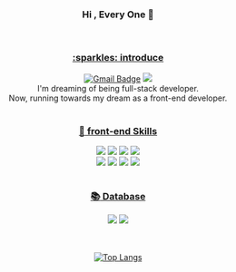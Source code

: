 <div align=center>

### Hi , Every One 👋
<!--
**limdoohee/limdoohee** is a ✨ _special_ ✨ repository because its `README.md` (this file) appears on your GitHub profile.

Here are some ideas to get you started:

- 🔭 I’m currently working on ...
- 🌱 I’m currently learning ...
- 👯 I’m looking to collaborate on ...
- 🤔 I’m looking for help with ...
- 💬 Ask me about ...
- 📫 How to reach me: ...
- 😄 Pronouns: ...
- ⚡ Fun fact: ...
-->

  
<br/>
<a href="url" > <h3>:sparkles: introduce </h3> </a> 

[![Gmail Badge](https://img.shields.io/badge/Gmail-d14836?style=flat-square&logo=Gmail&logoColor=white&link=mailto:limdoohee@gmail.com)](mailto:limdoohee@gmail.com)
<a href="https://limdoohee.tistory.com/" ><img src="https://img.shields.io/badge/devblog-000000?style=flat&logo=Tistory&logoColor=white"/></a><br/>
  I'm dreaming of being full-stack developer.<br/>
Now, running towards my dream as a front-end developer.<br/>
<br/>
<a href="url" > <h3>:dizzy: front-end Skills </h3> </a> 
<img src="https://img.shields.io/badge/JavaScript-F7DF1E?style=flat&logo=JavaScript&logoColor=white"/>
<img src="https://img.shields.io/badge/TypeScript-3178C6?style=flat&logo=TypeScript&logoColor=white"/>
<img src="https://img.shields.io/badge/React-61dafb?style=flat&logo=React&logoColor=white"/>
<img src="https://img.shields.io/badge/Next-000000?style=flat&logo=Next.js&logoColor=white"/>
<br/>
<img src="https://img.shields.io/badge/Recoil-3578e5?style=flat"/>
<img src="https://img.shields.io/badge/firebase-FFCA28?style=flat&logo=firebase&logoColor=white"/>
<img src="https://img.shields.io/badge/styled components-DB7093?style=flat&logo=styled-components&logoColor=white"/>
<img src="https://img.shields.io/badge/Sass-CC6699?style=flat&logo=Sass&logoColor=white"/>
<br/>
<br/>
<a href="url" > <h3>:books: Database </h3> </a> 
<img src="https://img.shields.io/badge/MSSQL-CC2927?style=flat&logo=Microsoft SQL Server&logoColor=white"/>
<img src="https://img.shields.io/badge/MySQL-4479A1?style=flat&logo=MySQL&logoColor=white"/>
<br/>
<br/>

  <br/>[![Top Langs](https://github-readme-stats.vercel.app/api/top-langs/?username=limdoohee&layout=compact)](https://github.com/limdoohee/github-readme-stats)

<!-- ![Anurag's GitHub stats](https://github-readme-stats.vercel.app/api?username=limdoohee&show_icons=true&theme=radical) -->

</div>
